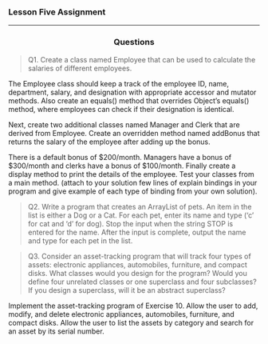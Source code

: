 ### Lesson Five Assignment

 
---

<h3 style="text-align: center;"> Questions</h3>


> Q1. Create a class named Employee that can be used to calculate the salaries of different
employees. 

 The Employee class should keep a track of the employee ID, name, department, salary, and 
 designation with appropriate accessor and mutator methods. Also create an equals() method
 that overrides Object’s equals() method, where employees can check if their designation is identical. 
        
        
 Next, create two additional classes named Manager and Clerk that are derived from Employee. 
 Create an overridden method named addBonus that returns the salary of the employee after adding up the bonus. 
        
 There is a default bonus of $200/month. Managers have a bonus of $300/month and clerks have a bonus of $100/month.
 Finally create a display method to print the details of the employee. Test your classes from a main method. 
 (attach to your solution few lines of explain bindings in your program and give example of each type of binding from your own solution).

> Q2. Write a program that creates an ArrayList of pets. An item in the list is either a Dog or a Cat. For each pet, enter its name and type (‘c’ for cat and ‘d’ for dog). Stop the input when the string STOP is entered for the name. After the input is complete, output the name and type for each pet in the list.

> Q3. Consider an asset-tracking program that will track four types of assets: electronic appliances, automobiles, furniture, and compact disks. What classes would you design for the program? Would you define four unrelated classes or one superclass and four subclasses? If you design a superclass, will it be an abstract superclass?

 Implement the asset-tracking program of Exercise 10. Allow the user to add, modify, and delete electronic appliances, 
 automobiles, furniture, and compact disks. Allow the user to list the assets by category and search for an asset by its serial number.
